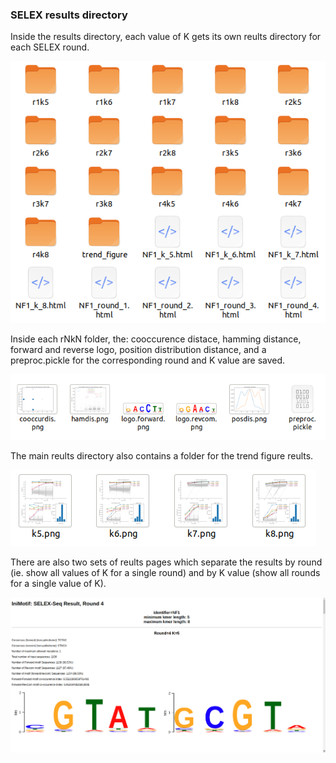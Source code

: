 ### SELEX results directory

Inside the results directory, each value of K gets its own reults directory for each SELEX round.

![SELEXresults dir](https://github.com/kearseya/IniMotif-py/blob/master/tutorial/screenshots/SELEXresultsDIR.png "SELEXdir")

Inside each rNkN folder, the: cooccurence distace, hamming distance, forward and reverse logo, position distribution distance, and a preproc.pickle for the corresponding round and K value are saved.

![SELEXrkdir](https://github.com/kearseya/IniMotif-py/blob/master/tutorial/screenshots/SELEXrunkDIR.png "SELEXrkdir")

The main reults directory also contains a folder for the trend figure reults.

![TrendFigDIR](https://github.com/kearseya/IniMotif-py/blob/master/tutorial/screenshots/TrendFigDIR.png "TrendFigDir")

There are also two sets of reults pages which separate the results by round (ie. show all values of K for a single round) and by K value (show all rounds for a single value of K). 

![SELEXrunPage](https://github.com/kearseya/IniMotif-py/blob/master/tutorial/screenshots/SELEXrunPAGE.png "SELEXrundPAGE")




